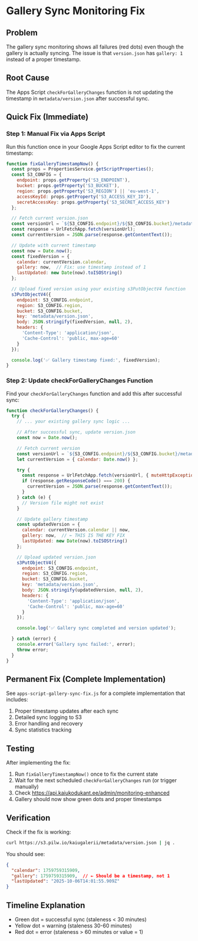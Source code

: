 # Gallery Sync Monitoring Fix

## Problem
The gallery sync monitoring shows all failures (red dots) even though the gallery is actually syncing. The issue is that `version.json` has `gallery: 1` instead of a proper timestamp.

## Root Cause
The Apps Script `checkForGalleryChanges` function is not updating the timestamp in `metadata/version.json` after successful sync.

## Quick Fix (Immediate)

### Step 1: Manual Fix via Apps Script
Run this function once in your Google Apps Script editor to fix the current timestamp:

```javascript
function fixGalleryTimestampNow() {
  const props = PropertiesService.getScriptProperties();
  const S3_CONFIG = {
    endpoint: props.getProperty('S3_ENDPOINT'),
    bucket: props.getProperty('S3_BUCKET'),
    region: props.getProperty('S3_REGION') || 'eu-west-1',
    accessKeyId: props.getProperty('S3_ACCESS_KEY_ID'),
    secretAccessKey: props.getProperty('S3_SECRET_ACCESS_KEY')
  };

  // Fetch current version.json
  const versionUrl = `${S3_CONFIG.endpoint}/${S3_CONFIG.bucket}/metadata/version.json`;
  const response = UrlFetchApp.fetch(versionUrl);
  const currentVersion = JSON.parse(response.getContentText());

  // Update with current timestamp
  const now = Date.now();
  const fixedVersion = {
    calendar: currentVersion.calendar,
    gallery: now,  // Fix: use timestamp instead of 1
    lastUpdated: new Date(now).toISOString()
  };

  // Upload fixed version using your existing s3PutObjectV4 function
  s3PutObjectV4({
    endpoint: S3_CONFIG.endpoint,
    region: S3_CONFIG.region,
    bucket: S3_CONFIG.bucket,
    key: 'metadata/version.json',
    body: JSON.stringify(fixedVersion, null, 2),
    headers: {
      'Content-Type': 'application/json',
      'Cache-Control': 'public, max-age=60'
    }
  });

  console.log('✅ Gallery timestamp fixed:', fixedVersion);
}
```

### Step 2: Update checkForGalleryChanges Function

Find your `checkForGalleryChanges` function and add this after successful sync:

```javascript
function checkForGalleryChanges() {
  try {
    // ... your existing gallery sync logic ...

    // After successful sync, update version.json
    const now = Date.now();

    // Fetch current version
    const versionUrl = `${S3_CONFIG.endpoint}/${S3_CONFIG.bucket}/metadata/version.json`;
    let currentVersion = { calendar: Date.now() };

    try {
      const response = UrlFetchApp.fetch(versionUrl, { muteHttpExceptions: true });
      if (response.getResponseCode() === 200) {
        currentVersion = JSON.parse(response.getContentText());
      }
    } catch (e) {
      // Version file might not exist
    }

    // Update gallery timestamp
    const updatedVersion = {
      calendar: currentVersion.calendar || now,
      gallery: now,  // ← THIS IS THE KEY FIX
      lastUpdated: new Date(now).toISOString()
    };

    // Upload updated version.json
    s3PutObjectV4({
      endpoint: S3_CONFIG.endpoint,
      region: S3_CONFIG.region,
      bucket: S3_CONFIG.bucket,
      key: 'metadata/version.json',
      body: JSON.stringify(updatedVersion, null, 2),
      headers: {
        'Content-Type': 'application/json',
        'Cache-Control': 'public, max-age=60'
      }
    });

    console.log('✅ Gallery sync completed and version updated');

  } catch (error) {
    console.error('Gallery sync failed:', error);
    throw error;
  }
}
```

## Permanent Fix (Complete Implementation)

See `apps-script-gallery-sync-fix.js` for a complete implementation that includes:
1. Proper timestamp updates after each sync
2. Detailed sync logging to S3
3. Error handling and recovery
4. Sync statistics tracking

## Testing

After implementing the fix:
1. Run `fixGalleryTimestampNow()` once to fix the current state
2. Wait for the next scheduled `checkForGalleryChanges` run (or trigger manually)
3. Check https://api.kaiukodukant.ee/admin/monitoring-enhanced
4. Gallery should now show green dots and proper timestamps

## Verification

Check if the fix is working:
```bash
curl https://s3.pilw.io/kaiugalerii/metadata/version.json | jq .
```

You should see:
```json
{
  "calendar": 1759759315909,
  "gallery": 1759759315909,  // ← Should be a timestamp, not 1
  "lastUpdated": "2025-10-06T14:01:55.909Z"
}
```

## Timeline Explanation

- Green dot = successful sync (staleness < 30 minutes)
- Yellow dot = warning (staleness 30-60 minutes)
- Red dot = error (staleness > 60 minutes or value = 1)